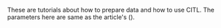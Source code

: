 These are tutorials about how to prepare data and how to use CITL.
The parameters here are same as the article's ().  
